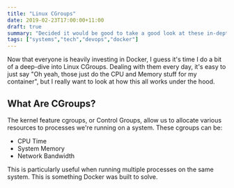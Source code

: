 ```yaml
---
title: "Linux CGroups"
date: 2019-02-23T17:00:00+11:00
draft: true
summary: "Decided it would be good to take a good look at these in-depth"
tags: ["systems","tech","devops","docker"]
---
```


Now that everyone is heavily investing in Docker, I guess it's time I do a bit of a deep-dive into Linux CGroups. Dealing with them every day, it's easy to just say "Oh yeah, those just do the CPU and Memory stuff for my container", but I really want to look at how this all works under the hood.

## What Are CGroups?

The kernel feature cgroups, or Control Groups, allow us to allocate various resources to processes we're running on a system.
These cgroups can be:
- CPU Time
- System Memory
- Network Bandwidth

This is particularly useful when running multiple processes on the same system. This is something Docker was built to solve.
